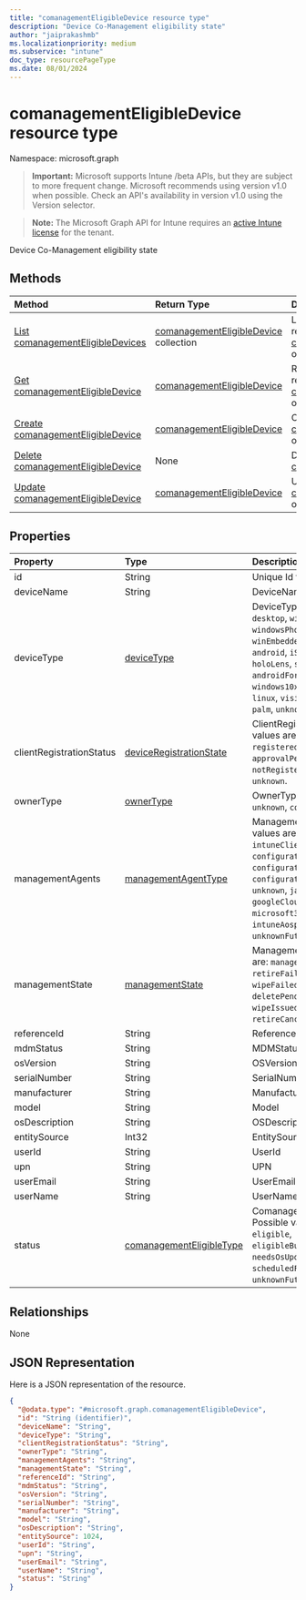 ```yaml
---
title: "comanagementEligibleDevice resource type"
description: "Device Co-Management eligibility state"
author: "jaiprakashmb"
ms.localizationpriority: medium
ms.subservice: "intune"
doc_type: resourcePageType
ms.date: 08/01/2024
---
```


# comanagementEligibleDevice resource type

Namespace: microsoft.graph

> **Important:** Microsoft supports Intune /beta APIs, but they are subject to more frequent change. Microsoft recommends using version v1.0 when possible. Check an API's availability in version v1.0 using the Version selector.

> **Note:** The Microsoft Graph API for Intune requires an [active Intune license](https://go.microsoft.com/fwlink/?linkid=839381) for the tenant.

Device Co-Management eligibility state

## Methods
|Method|Return Type|Description|
|:---|:---|:---|
|[List comanagementEligibleDevices](../api/intune-devices-comanagementeligibledevice-list.md)|[comanagementEligibleDevice](../resources/intune-devices-comanagementeligibledevice.md) collection|List properties and relationships of the [comanagementEligibleDevice](../resources/intune-devices-comanagementeligibledevice.md) objects.|
|[Get comanagementEligibleDevice](../api/intune-devices-comanagementeligibledevice-get.md)|[comanagementEligibleDevice](../resources/intune-devices-comanagementeligibledevice.md)|Read properties and relationships of the [comanagementEligibleDevice](../resources/intune-devices-comanagementeligibledevice.md) object.|
|[Create comanagementEligibleDevice](../api/intune-devices-comanagementeligibledevice-create.md)|[comanagementEligibleDevice](../resources/intune-devices-comanagementeligibledevice.md)|Create a new [comanagementEligibleDevice](../resources/intune-devices-comanagementeligibledevice.md) object.|
|[Delete comanagementEligibleDevice](../api/intune-devices-comanagementeligibledevice-delete.md)|None|Deletes a [comanagementEligibleDevice](../resources/intune-devices-comanagementeligibledevice.md).|
|[Update comanagementEligibleDevice](../api/intune-devices-comanagementeligibledevice-update.md)|[comanagementEligibleDevice](../resources/intune-devices-comanagementeligibledevice.md)|Update the properties of a [comanagementEligibleDevice](../resources/intune-devices-comanagementeligibledevice.md) object.|

## Properties
|Property|Type|Description|
|:---|:---|:---|
|id|String|Unique Id for the device|
|deviceName|String|DeviceName|
|deviceType|[deviceType](../resources/intune-devices-devicetype.md)|DeviceType. Possible values are: `desktop`, `windowsRT`, `winMO6`, `nokia`, `windowsPhone`, `mac`, `winCE`, `winEmbedded`, `iPhone`, `iPad`, `iPod`, `android`, `iSocConsumer`, `unix`, `macMDM`, `holoLens`, `surfaceHub`, `androidForWork`, `androidEnterprise`, `windows10x`, `androidnGMS`, `chromeOS`, `linux`, `visionOS`, `tvOS`, `blackberry`, `palm`, `unknown`, `cloudPC`.|
|clientRegistrationStatus|[deviceRegistrationState](../resources/intune-devices-deviceregistrationstate.md)|ClientRegistrationStatus. Possible values are: `notRegistered`, `registered`, `revoked`, `keyConflict`, `approvalPending`, `certificateReset`, `notRegisteredPendingEnrollment`, `unknown`.|
|ownerType|[ownerType](../resources/intune-shared-ownertype.md)|OwnerType. Possible values are: `unknown`, `company`, `personal`.|
|managementAgents|[managementAgentType](../resources/intune-devices-managementagenttype.md)|ManagementAgents. Possible values are: `eas`, `mdm`, `easMdm`, `intuneClient`, `easIntuneClient`, `configurationManagerClient`, `configurationManagerClientMdm`, `configurationManagerClientMdmEas`, `unknown`, `jamf`, `googleCloudDevicePolicyController`, `microsoft365ManagedMdm`, `msSense`, `intuneAosp`, `google`, `unknownFutureValue`.|
|managementState|[managementState](../resources/intune-devices-managementstate.md)|ManagementState. Possible values are: `managed`, `retirePending`, `retireFailed`, `wipePending`, `wipeFailed`, `unhealthy`, `deletePending`, `retireIssued`, `wipeIssued`, `wipeCanceled`, `retireCanceled`, `discovered`.|
|referenceId|String|ReferenceId|
|mdmStatus|String|MDMStatus|
|osVersion|String|OSVersion|
|serialNumber|String|SerialNumber|
|manufacturer|String|Manufacturer|
|model|String|Model|
|osDescription|String|OSDescription|
|entitySource|Int32|EntitySource|
|userId|String|UserId|
|upn|String|UPN|
|userEmail|String|UserEmail|
|userName|String|UserName|
|status|[comanagementEligibleType](../resources/intune-devices-comanagementeligibletype.md)|ComanagementEligibleStatus. Possible values are: `comanaged`, `eligible`, `eligibleButNotAzureAdJoined`, `needsOsUpdate`, `ineligible`, `scheduledForEnrollment`, `unknownFutureValue`.|

## Relationships
None

## JSON Representation
Here is a JSON representation of the resource.
<!-- {
  "blockType": "resource",
  "keyProperty": "id",
  "@odata.type": "microsoft.graph.comanagementEligibleDevice"
}
-->
``` json
{
  "@odata.type": "#microsoft.graph.comanagementEligibleDevice",
  "id": "String (identifier)",
  "deviceName": "String",
  "deviceType": "String",
  "clientRegistrationStatus": "String",
  "ownerType": "String",
  "managementAgents": "String",
  "managementState": "String",
  "referenceId": "String",
  "mdmStatus": "String",
  "osVersion": "String",
  "serialNumber": "String",
  "manufacturer": "String",
  "model": "String",
  "osDescription": "String",
  "entitySource": 1024,
  "userId": "String",
  "upn": "String",
  "userEmail": "String",
  "userName": "String",
  "status": "String"
}
```